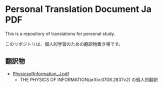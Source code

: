 Personal Translation Document Ja PDF
================================
This is a repository of translations for personal study.

このリポジトリは、個人的学習のための翻訳物置き場です。

## 翻訳物

- [PhysicsofInformation_J.pdf](https://github.com/t-konishi/translations/blob/main/PhysicsofInformation_J/PhysicsofInformation_J.pdf)
    -  THE PHYSICS OF INFORMATION(arXiv:0708.2837v2) の個人的翻訳 

